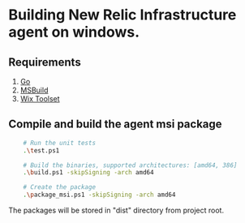 # Building New Relic Infrastructure agent on windows.
## Requirements
1. [Go](https://golang.org/dl/)
2. [MSBuild](https://docs.microsoft.com/en-us/visualstudio/msbuild/msbuild?view=vs-2019)
3. [Wix Toolset](https://wixtoolset.org/)

## Compile and build the agent msi package

```bash
    # Run the unit tests
    .\test.ps1

    # Build the binaries, supported architectures: [amd64, 386]
    .\build.ps1 -skipSigning -arch amd64

    # Create the package
    .\package_msi.ps1 -skipSigning -arch amd64
```

The packages will be stored in "dist" directory from project root.